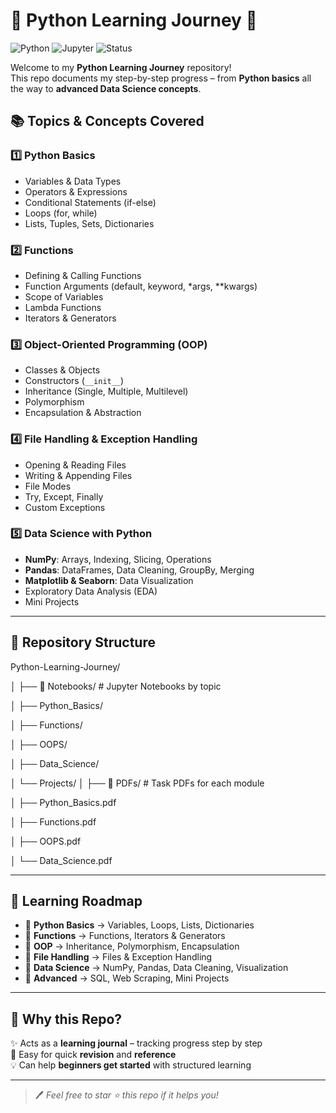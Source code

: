 # 🐍 Python Learning Journey 🚀  
![Python](https://img.shields.io/badge/Python-3.10-blue?logo=python&logoColor=white) 
![Jupyter](https://img.shields.io/badge/Notebook-Jupyter-orange?logo=jupyter) 
![Status](https://img.shields.io/badge/Progress-50%25-brightgreen)  

Welcome to my **Python Learning Journey** repository!  
This repo documents my step-by-step progress – from **Python basics** all the way to **advanced Data Science concepts**.  

## 📚 Topics & Concepts Covered  

### 1️⃣ Python Basics  
- Variables & Data Types  
- Operators & Expressions  
- Conditional Statements (if-else)  
- Loops (for, while)  
- Lists, Tuples, Sets, Dictionaries  

### 2️⃣ Functions  
- Defining & Calling Functions  
- Function Arguments (default, keyword, *args, **kwargs)  
- Scope of Variables  
- Lambda Functions  
- Iterators & Generators  

### 3️⃣ Object-Oriented Programming (OOP)  
- Classes & Objects  
- Constructors (`__init__`)  
- Inheritance (Single, Multiple, Multilevel)  
- Polymorphism  
- Encapsulation & Abstraction  

### 4️⃣ File Handling & Exception Handling  
- Opening & Reading Files  
- Writing & Appending Files  
- File Modes  
- Try, Except, Finally  
- Custom Exceptions  

### 5️⃣ Data Science with Python  
- **NumPy**: Arrays, Indexing, Slicing, Operations  
- **Pandas**: DataFrames, Data Cleaning, GroupBy, Merging  
- **Matplotlib & Seaborn**: Data Visualization  
- Exploratory Data Analysis (EDA)  
- Mini Projects  

---

## 📂 Repository Structure
Python-Learning-Journey/

│
├── 📘 Notebooks/ # Jupyter Notebooks by topic

│ ├── Python_Basics/

│ ├── Functions/

│ ├── OOPS/

│ ├── Data_Science/

│ └── Projects/
│
├── 🔖 PDFs/ # Task PDFs for each module

│ ├── Python_Basics.pdf

│ ├── Functions.pdf

│ ├── OOPS.pdf

│ └── Data_Science.pdf


---

## 🎯 Learning Roadmap
- 🔹 **Python Basics** → Variables, Loops, Lists, Dictionaries  
- 🔹 **Functions** → Functions, Iterators & Generators  
- 🔹 **OOP** → Inheritance, Polymorphism, Encapsulation  
- 🔹 **File Handling** → Files & Exception Handling  
- 🔹 **Data Science** → NumPy, Pandas, Data Cleaning, Visualization  
- 🔹 **Advanced** → SQL, Web Scraping, Mini Projects  

---

## 🌟 Why this Repo?
✨ Acts as a **learning journal** – tracking progress step by step  
📘 Easy for quick **revision** and **reference**  
💡 Can help **beginners get started** with structured learning  

---

> 🖊️ *Feel free to star ⭐ this repo if it helps you!*  

